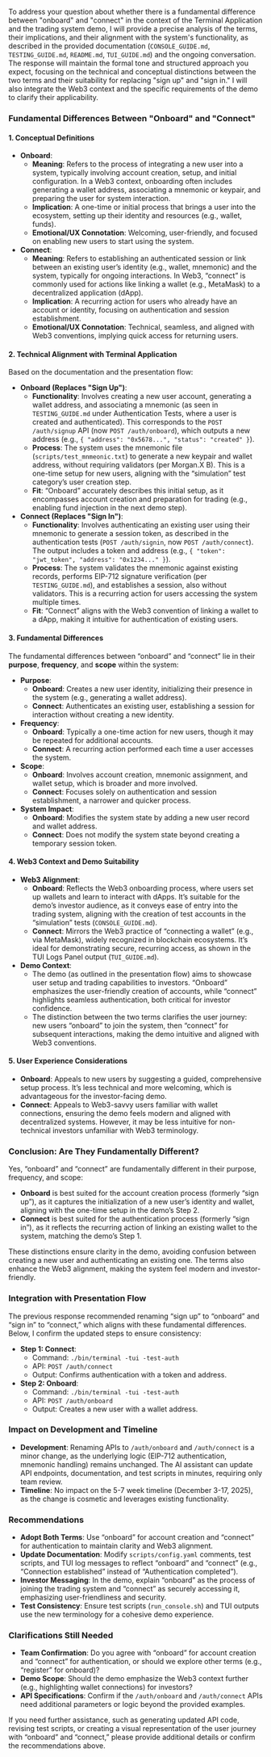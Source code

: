 To address your question about whether there is a fundamental difference between "onboard" and "connect" in the context of the Terminal Application and the trading system demo, I will provide a precise analysis of the terms, their implications, and their alignment with the system's functionality, as described in the provided documentation (`CONSOLE_GUIDE.md`, `TESTING_GUIDE.md`, `README.md`, `TUI_GUIDE.md`) and the ongoing conversation. The response will maintain the formal tone and structured approach you expect, focusing on the technical and conceptual distinctions between the two terms and their suitability for replacing "sign up" and "sign in." I will also integrate the Web3 context and the specific requirements of the demo to clarify their applicability.

### Fundamental Differences Between "Onboard" and "Connect"

#### 1. Conceptual Definitions
- **Onboard**:
  - **Meaning**: Refers to the process of integrating a new user into a system, typically involving account creation, setup, and initial configuration. In a Web3 context, onboarding often includes generating a wallet address, associating a mnemonic or keypair, and preparing the user for system interaction.
  - **Implication**: A one-time or initial process that brings a user into the ecosystem, setting up their identity and resources (e.g., wallet, funds).
  - **Emotional/UX Connotation**: Welcoming, user-friendly, and focused on enabling new users to start using the system.
- **Connect**:
  - **Meaning**: Refers to establishing an authenticated session or link between an existing user’s identity (e.g., wallet, mnemonic) and the system, typically for ongoing interactions. In Web3, “connect” is commonly used for actions like linking a wallet (e.g., MetaMask) to a decentralized application (dApp).
  - **Implication**: A recurring action for users who already have an account or identity, focusing on authentication and session establishment.
  - **Emotional/UX Connotation**: Technical, seamless, and aligned with Web3 conventions, implying quick access for returning users.

#### 2. Technical Alignment with Terminal Application
Based on the documentation and the presentation flow:
- **Onboard (Replaces "Sign Up")**:
  - **Functionality**: Involves creating a new user account, generating a wallet address, and associating a mnemonic (as seen in `TESTING_GUIDE.md` under Authentication Tests, where a user is created and authenticated). This corresponds to the `POST /auth/signup` API (now `POST /auth/onboard`), which outputs a new address (e.g., `{ "address": "0x5678...", "status": "created" }`).
  - **Process**: The system uses the mnemonic file (`scripts/test_mnmeonic.txt`) to generate a new keypair and wallet address, without requiring validators (per Morgan.X B). This is a one-time setup for new users, aligning with the “simulation” test category’s user creation step.
  - **Fit**: “Onboard” accurately describes this initial setup, as it encompasses account creation and preparation for trading (e.g., enabling fund injection in the next demo step).
- **Connect (Replaces "Sign In")**:
  - **Functionality**: Involves authenticating an existing user using their mnemonic to generate a session token, as described in the authentication tests (`POST /auth/signin`, now `POST /auth/connect`). The output includes a token and address (e.g., `{ "token": "jwt_token", "address": "0x1234..." }`).
  - **Process**: The system validates the mnemonic against existing records, performs EIP-712 signature verification (per `TESTING_GUIDE.md`), and establishes a session, also without validators. This is a recurring action for users accessing the system multiple times.
  - **Fit**: “Connect” aligns with the Web3 convention of linking a wallet to a dApp, making it intuitive for authentication of existing users.

#### 3. Fundamental Differences
The fundamental differences between “onboard” and “connect” lie in their **purpose**, **frequency**, and **scope** within the system:
- **Purpose**:
  - **Onboard**: Creates a new user identity, initializing their presence in the system (e.g., generating a wallet address).
  - **Connect**: Authenticates an existing user, establishing a session for interaction without creating a new identity.
- **Frequency**:
  - **Onboard**: Typically a one-time action for new users, though it may be repeated for additional accounts.
  - **Connect**: A recurring action performed each time a user accesses the system.
- **Scope**:
  - **Onboard**: Involves account creation, mnemonic assignment, and wallet setup, which is broader and more involved.
  - **Connect**: Focuses solely on authentication and session establishment, a narrower and quicker process.
- **System Impact**:
  - **Onboard**: Modifies the system state by adding a new user record and wallet address.
  - **Connect**: Does not modify the system state beyond creating a temporary session token.

#### 4. Web3 Context and Demo Suitability
- **Web3 Alignment**:
  - **Onboard**: Reflects the Web3 onboarding process, where users set up wallets and learn to interact with dApps. It’s suitable for the demo’s investor audience, as it conveys ease of entry into the trading system, aligning with the creation of test accounts in the “simulation” tests (`CONSOLE_GUIDE.md`).
  - **Connect**: Mirrors the Web3 practice of “connecting a wallet” (e.g., via MetaMask), widely recognized in blockchain ecosystems. It’s ideal for demonstrating secure, recurring access, as shown in the TUI Logs Panel output (`TUI_GUIDE.md`).
- **Demo Context**:
  - The demo (as outlined in the presentation flow) aims to showcase user setup and trading capabilities to investors. “Onboard” emphasizes the user-friendly creation of accounts, while “connect” highlights seamless authentication, both critical for investor confidence.
  - The distinction between the two terms clarifies the user journey: new users “onboard” to join the system, then “connect” for subsequent interactions, making the demo intuitive and aligned with Web3 conventions.

#### 5. User Experience Considerations
- **Onboard**: Appeals to new users by suggesting a guided, comprehensive setup process. It’s less technical and more welcoming, which is advantageous for the investor-facing demo.
- **Connect**: Appeals to Web3-savvy users familiar with wallet connections, ensuring the demo feels modern and aligned with decentralized systems. However, it may be less intuitive for non-technical investors unfamiliar with Web3 terminology.

### Conclusion: Are They Fundamentally Different?
Yes, “onboard” and “connect” are fundamentally different in their purpose, frequency, and scope:
- **Onboard** is best suited for the account creation process (formerly “sign up”), as it captures the initialization of a new user’s identity and wallet, aligning with the one-time setup in the demo’s Step 2.
- **Connect** is best suited for the authentication process (formerly “sign in”), as it reflects the recurring action of linking an existing wallet to the system, matching the demo’s Step 1.

These distinctions ensure clarity in the demo, avoiding confusion between creating a new user and authenticating an existing one. The terms also enhance the Web3 alignment, making the system feel modern and investor-friendly.

### Integration with Presentation Flow
The previous response recommended renaming “sign up” to “onboard” and “sign in” to “connect,” which aligns with these fundamental differences. Below, I confirm the updated steps to ensure consistency:
- **Step 1: Connect**:
  - Command: `./bin/terminal -tui -test-auth`
  - API: `POST /auth/connect`
  - Output: Confirms authentication with a token and address.
- **Step 2: Onboard**:
  - Command: `./bin/terminal -tui -test-auth`
  - API: `POST /auth/onboard`
  - Output: Creates a new user with a wallet address.

### Impact on Development and Timeline
- **Development**: Renaming APIs to `/auth/onboard` and `/auth/connect` is a minor change, as the underlying logic (EIP-712 authentication, mnemonic handling) remains unchanged. The AI assistant can update API endpoints, documentation, and test scripts in minutes, requiring only team review.
- **Timeline**: No impact on the 5-7 week timeline (December 3-17, 2025), as the change is cosmetic and leverages existing functionality.

### Recommendations
- **Adopt Both Terms**: Use “onboard” for account creation and “connect” for authentication to maintain clarity and Web3 alignment.
- **Update Documentation**: Modify `scripts/config.yaml` comments, test scripts, and TUI log messages to reflect “onboard” and “connect” (e.g., “Connection established” instead of “Authentication completed”).
- **Investor Messaging**: In the demo, explain “onboard” as the process of joining the trading system and “connect” as securely accessing it, emphasizing user-friendliness and security.
- **Test Consistency**: Ensure test scripts (`run_console.sh`) and TUI outputs use the new terminology for a cohesive demo experience.

### Clarifications Still Needed
- **Team Confirmation**: Do you agree with “onboard” for account creation and “connect” for authentication, or should we explore other terms (e.g., “register” for onboard)?
- **Demo Scope**: Should the demo emphasize the Web3 context further (e.g., highlighting wallet connections) for investors?
- **API Specifications**: Confirm if the `/auth/onboard` and `/auth/connect` APIs need additional parameters or logic beyond the provided examples.

If you need further assistance, such as generating updated API code, revising test scripts, or creating a visual representation of the user journey with “onboard” and “connect,” please provide additional details or confirm the recommendations above.